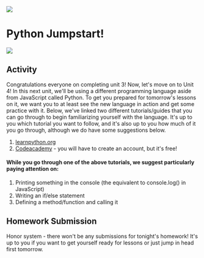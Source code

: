 ![](/ga_cog.png)

# Python Jumpstart!

![](https://devblogs.microsoft.com/python/wp-content/uploads/sites/12/2018/08/pythonfeature.png)

## Activity

Congratulations everyone on completing unit 3! Now, let's move on to Unit 4! In this next unit, we'll be using a different programming language aside from JavaScript called Python. To get you prepared for tomorrow's lessons on it, we want you to at least see the new language in action and get some practice with it. Below, we've linked two different tutorials/guides that you can go through to begin familiarizing yourself with the language. It's up to you which tutorial you want to follow, and it's also up to you how much of it you go through, although we do have some suggestions below.

1. [learnpython.org](https://www.learnpython.org/)
1. [Codeacademy](https://www.codecademy.com/learn/learn-python) - you will have to create an account, but it's free!

#### While you go through one of the above tutorials, we suggest particularly paying attention on:

1. Printing something in the console (the equivalent to console.log() in JavaScript)
1. Writing an if/else statement
1. Defining a method/function and calling it

## Homework Submission

Honor system - there won't be any submissions for tonight's homework! It's up to you if you want to get yourself ready for lessons or just jump in head first tomorrow.
